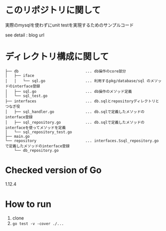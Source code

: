 # このリポジトリに関して
実際のmysqlを使わずにunit testを実現するためのサンプルコード

see detail : blog url


# ディレクトリ構成に関して
```
├── db                              ... db操作のcore部分
│   ├── iface
│   │   └── sql.go                  ... 利用するpkg/database/sql のメソッドのinterface登録
│   ├── sql.go                      ... db操作のメソッド定義
│   └── sql_test.go
├── interfaces                      ... db.sqlとrepositoryディレクトリとつなぎ役
│   ├── sql_handler.go              ... db.sqlで定義したメソッドのinterface登録
│   ├── sql_repository.go           ... db.sqlで定義したメソッドのinterfaceを使ってメソッドを定義
│   └── sql_repository_test.go
├── main.go
└── repository                      ... interfaces.Ssql_repository.goで定義したメソッドのinterface登録
    └── db_repository.go

```

# Checked version of Go
1.12.4


# How to run
1. clone
1. `go test -v -cover ./...`